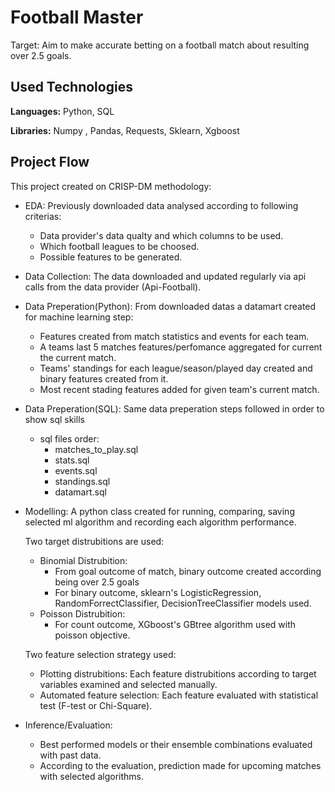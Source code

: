 
# Football Master

Target: Aim to make accurate betting on a football match about resulting over 2.5 goals.




## Used Technologies

**Languages:** Python, SQL

**Libraries:** Numpy , Pandas, Requests, Sklearn, Xgboost

  
## Project Flow

This project created on CRISP-DM methodology:

- EDA: Previously downloaded data analysed according to following criterias:
    -  Data provider's data qualty and which columns to be used.
    -  Which football leagues to be choosed.
    -  Possible features to be generated.
- Data Collection: The data downloaded and updated regularly via api calls from the data provider (Api-Football).
- Data Preperation(Python): From downloaded datas a datamart created for machine learning step:
    
    - Features created from match statistics and events for each team.
    - A teams last 5 matches  features/perfomance aggregated for current the current match.
    - Teams' standings for each league/season/played day created and binary features created from it.
    - Most recent stading features added for given team's current match.
    
- Data Preperation(SQL): Same data preperation steps followed in order to show sql skills 
    - sql files order:
        - matches_to_play.sql 
        - stats.sql
        - events.sql
        - standings.sql
        - datamart.sql

- Modelling: A python class created for running, comparing, saving selected ml algorithm and recording each algorithm performance.

    Two target distrubitions are used:
    - Binomial Distrubition: 
        - From goal outcome of match, binary outcome created according being over 2.5 goals
        - For binary outcome, sklearn's LogisticRegression, RandomForrectClassifier, DecisionTreeClassifier models used.
    - Poisson Distrubition:
        - For count outcome, XGboost's GBtree algorithm used with poisson objective.
    
    Two feature selection strategy used: 
    - Plotting distrubitions: Each feature distrubitions according to target variables examined and selected manually.
    - Automated feature selection: Each feature evaluated with statistical test (F-test or Chi-Square).

- Inference/Evaluation: 
    - Best performed models or their ensemble combinations evaluated with past data.
    - According to the evaluation, prediction made for upcoming matches with selected algorithms.
